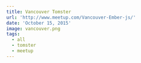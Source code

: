 ```yaml
---
title: Vancouver Tomster
url: 'http://www.meetup.com/Vancouver-Ember-js/'
date: 'October 15, 2015'
image: vancouver.png
tags:
  - all
  - tomster
  - meetup
---
```

